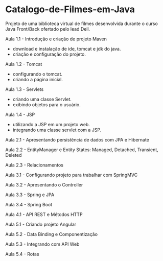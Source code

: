 # Catalogo-de-Filmes-em-Java
 Projeto de uma biblioteca virtual de filmes desenvolvida durante o curso Java Front/Back ofertado pelo lead Dell.
 
Aula 1.1 - Introdução e criação de projeto Maven
- download e instalação de ide, tomcat e jdk do java.
- criação e configuração do projeto.

Aula 1.2 - Tomcat
- configurando o tomcat.
- criando a página inicial.

Aula 1.3 - Servlets
- criando uma classe Servlet.
- exibindo objetos para o usuário.
 
Aula 1.4 - JSP
- utilizando a JSP em um projeto web.
- integrando uma classe servlet com a JSP.
 
Aula 2.1 - Apresentando persistência de dados com JPA e Hibernate
 
Aula 2.2 - EntityManager e Entity States: Managed, Detached, Transient, Deleted
 
Aula 2.3 - Relacionamentos
 
Aula 3.1 - Configurando projeto para trabalhar com SpringMVC
 
Aula 3.2 - Apresentando o Controller
 
Aula 3.3 - Spring e JPA
 
Aula 3.4 - Spring Boot
 
Aula 4.1 - API REST e Métodos HTTP
 
Aula 5.1 - Criando projeto Angular
 
Aula 5.2 - Data Binding e Componentização
 
Aula 5.3 - Integrando com API Web
 
Aula 5.4 - Rotas
